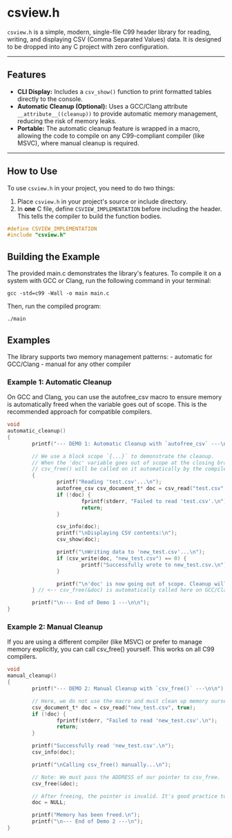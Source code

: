 # csview.h

`csview.h` is a simple, modern, single-file C99 header library for reading, writing, and displaying CSV (Comma Separated Values) data. It is designed to be dropped into any C project with zero configuration.

---

## Features

- **CLI Display:** Includes a `csv_show()` function to print formatted tables directly to the console.
- **Automatic Cleanup (Optional):** Uses a GCC/Clang attribute `__attribute__((cleanup))` to provide automatic memory management, reducing the risk of memory leaks.
- **Portable:** The automatic cleanup feature is wrapped in a macro, allowing the code to compile on any C99-compliant compiler (like MSVC), where manual cleanup is required.

---

## How to Use

To use `csview.h` in your project, you need to do two things:

1.  Place `csview.h` in your project's source or include directory.
2.  In **one** C file, define `CSVIEW_IMPLEMENTATION` before including the header. This tells the compiler to build the function bodies.

```c
#define CSVIEW_IMPLEMENTATION
#include "csview.h"
```

## Building the Example

The provided main.c demonstrates the library's features. To compile it on a system with GCC or Clang, run the following command in your terminal:
```shell
gcc -std=c99 -Wall -o main main.c
```

Then, run the compiled program:

```shell
./main
```

## Examples

The library supports two memory management patterns:
    - automatic for GCC/Clang 
    - manual for any other compiler

### Example 1: Automatic Cleanup

On GCC and Clang, you can use the autofree_csv macro to ensure memory is automatically freed when the variable goes out of scope. This is the recommended approach for compatible compilers.

```c
void
automatic_cleanup()
{
        printf("--- DEMO 1: Automatic Cleanup with `autofree_csv` ---\n\n");

        // We use a block scope `{...}` to demonstrate the cleanup.
        // When the 'doc' variable goes out of scope at the closing brace,
        // csv_free() will be called on it automatically by the compiler.
        {
                printf("Reading 'test.csv'...\n");
                autofree_csv csv_document_t* doc = csv_read("test.csv", true);
                if (!doc) {
                        fprintf(stderr, "Failed to read 'test.csv'.\n");
                        return;
                }

                csv_info(doc);
                printf("\nDisplaying CSV contents:\n");
                csv_show(doc);

                printf("\nWriting data to 'new_test.csv'...\n");
                if (csv_write(doc, "new_test.csv") == 0) {
                        printf("Successfully wrote to new_test.csv.\n");
                }

                printf("\n'doc' is now going out of scope. Cleanup will be automatic.\n");
        } // <-- csv_free(&doc) is automatically called here on GCC/Clang

        printf("\n--- End of Demo 1 ---\n\n");
}
```

### Example 2: Manual Cleanup

If you are using a different compiler (like MSVC) or prefer to manage memory explicitly, you can call csv_free() yourself. This works on all C99 compilers.

```c
void
manual_cleanup()
{
        printf("--- DEMO 2: Manual Cleanup with `csv_free()` ---\n\n");

        // Here, we do not use the macro and must clean up memory ourselves.
        csv_document_t* doc = csv_read("new_test.csv", true);
        if (!doc) {
                fprintf(stderr, "Failed to read 'new_test.csv'.\n");
                return;
        }

        printf("Successfully read 'new_test.csv'.\n");
        csv_info(doc);

        printf("\nCalling csv_free() manually...\n");

        // Note: We must pass the ADDRESS of our pointer to csv_free.
        csv_free(&doc);

        // After freeing, the pointer is invalid. It's good practice to NULL it.
        doc = NULL;

        printf("Memory has been freed.\n");
        printf("\n--- End of Demo 2 ---\n");
}
```

